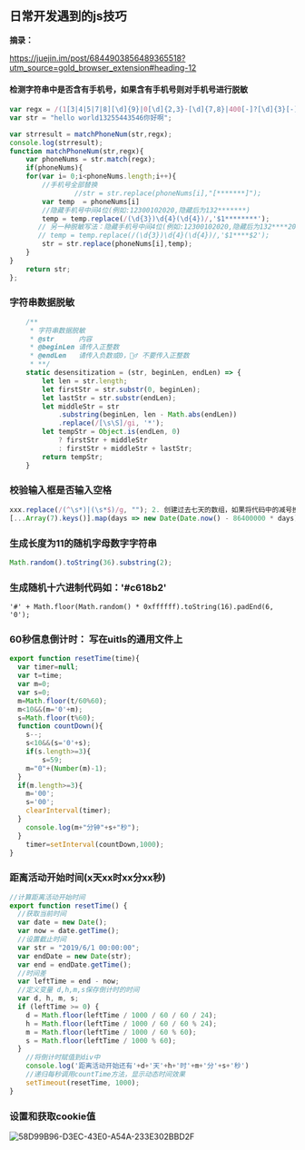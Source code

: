 ## 日常开发遇到的js技巧

**摘录：**

https://juejin.im/post/6844903856489365518?utm_source=gold_browser_extension#heading-12



#### 检测字符串中是否含有手机号，如果含有手机号则对手机号进行脱敏

```javascript
var regx = /(1[3|4|5|7|8][\d]{9}|0[\d]{2,3}-[\d]{7,8}|400[-]?[\d]{3}[-]?[\d]{4})/g; 
var str = "hello world13255443546你好啊";

var strresult = matchPhoneNum(str,regx);
console.log(strresult);
function matchPhoneNum(str,regx){
    var phoneNums = str.match(regx);
    if(phoneNums){
    for(var i= 0;i<phoneNums.length;i++){
        //手机号全部替换
                //str = str.replace(phoneNums[i],"[*******]");
        var temp  = phoneNums[i]
        //隐藏手机号中间4位(例如:12300102020,隐藏后为132*******)
        temp = temp.replace(/(\d{3})\d{4}(\d{4})/,'$1********');
       // 另一种脱敏写法：隐藏手机号中间4位(例如:12300102020,隐藏后为132****2020)
       // temp = temp.replace(/(\d{3})\d{4}(\d{4})/,'$1****$2');
        str = str.replace(phoneNums[i],temp);
    }
}
    return str;
};
```



### 字符串数据脱敏

```javascript
    /**
     * 字符串数据脱敏
     * @str      内容
     * @beginLen 请传入正整数
     * @endLen   请传入负数或0，🙅‍♂️ 不要传入正整数
     * **/
    static desensitization = (str, beginLen, endLen) => {
        let len = str.length;
        let firstStr = str.substr(0, beginLen);
        let lastStr = str.substr(endLen);
        let middleStr = str
            .substring(beginLen, len - Math.abs(endLen))
            .replace(/[\s\S]/gi, '*');
        let tempStr = Object.is(endLen, 0)
            ? firstStr + middleStr
            : firstStr + middleStr + lastStr;
        return tempStr;
    }
```



### 校验输入框是否输入空格

```javascript
xxx.replace(/(^\s*)|(\s*$)/g, ""); 2. 创建过去七天的数组，如果将代码中的减号换成加号，你将得到未来7天的数组集合
[...Array(7).keys()].map(days => new Date(Date.now() - 86400000 * days));
```



### 生成长度为11的随机字母数字字符串

```javascript
Math.random().toString(36).substring(2);
```

### 生成随机十六进制代码如：'#c618b2'

`'#' + Math.floor(Math.random() * 0xffffff).toString(16).padEnd(6, '0');`



### 60秒信息倒计时： 写在uitls的通用文件上

```javascript
export function resetTime(time){
  var timer=null;
  var t=time;
  var m=0;
  var s=0;
  m=Math.floor(t/60%60);
  m<10&&(m='0'+m);
  s=Math.floor(t%60);
  function countDown(){
    s--;
    s<10&&(s='0'+s);
    if(s.length>=3){
    	s=59;
    m="0"+(Number(m)-1);
  }
  if(m.length>=3){
    m='00';
    s='00';
    clearInterval(timer);
  }
  	console.log(m+"分钟"+s+"秒");
  }
  	timer=setInterval(countDown,1000);
}

```

### 距离活动开始时间(x天xx时xx分xx秒)

```javascript
//计算距离活动开始时间
export function resetTime() {
  //获取当前时间
  var date = new Date();
  var now = date.getTime();
  //设置截止时间
  var str = "2019/6/1 00:00:00";
  var endDate = new Date(str);
  var end = endDate.getTime();
  //时间差
  var leftTime = end - now;
  //定义变量 d,h,m,s保存倒计时的时间
  var d, h, m, s;
  if (leftTime >= 0) {
    d = Math.floor(leftTime / 1000 / 60 / 60 / 24);
    h = Math.floor(leftTime / 1000 / 60 / 60 % 24);
    m = Math.floor(leftTime / 1000 / 60 % 60);
    s = Math.floor(leftTime / 1000 % 60);
  }
    //将倒计时赋值到div中
    console.log('距离活动开始还有'+d+'天'+h+'时'+m+'分'+s+'秒')
    //递归每秒调用countTime方法，显示动态时间效果
    setTimeout(resetTime, 1000);
}
```

### 设置和获取cookie值

![58D99B96-D3EC-43E0-A54A-233E302BBD2F](/var/folders/65/71xg97ds6hnc7_6xq9b987rh0000gp/T/com.yinxiang.Mac/WebKitDnD.pftDos/58D99B96-D3EC-43E0-A54A-233E302BBD2F.png)

